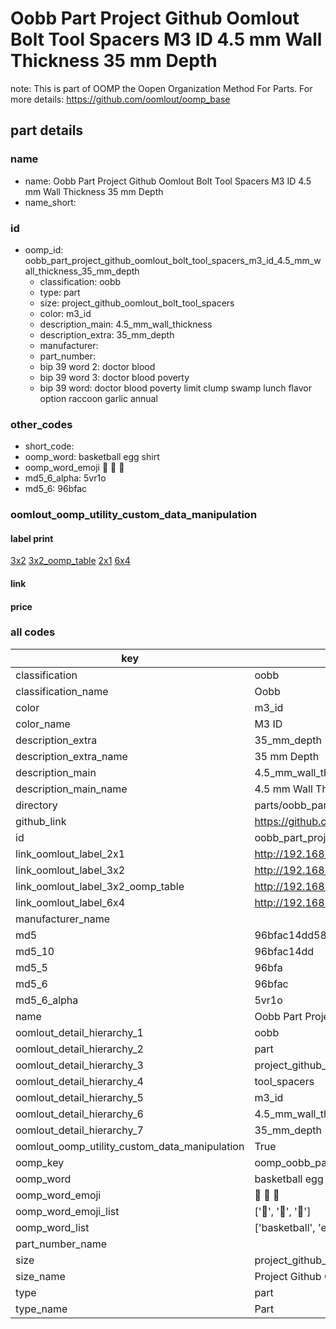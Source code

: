 # Oobb Part Project Github Oomlout Bolt Tool Spacers M3 ID 4.5 mm Wall Thickness 35 mm Depth  

note: This is part of OOMP the Oopen Organization Method For Parts. For more details: https://github.com/oomlout/oomp_base

##  part details
  







### name
* name: Oobb Part Project Github Oomlout Bolt Tool Spacers M3 ID 4.5 mm Wall Thickness 35 mm Depth
* name_short: 
### id
* oomp_id: oobb_part_project_github_oomlout_bolt_tool_spacers_m3_id_4.5_mm_wall_thickness_35_mm_depth
  * classification: oobb
  * type: part
  * size: project_github_oomlout_bolt_tool_spacers
  * color: m3_id
  * description_main: 4.5_mm_wall_thickness
  * description_extra: 35_mm_depth
  * manufacturer: 
  * part_number: 
  * bip 39 word 2: doctor blood
  * bip 39 word 3: doctor blood poverty
  * bip 39 word: doctor blood poverty limit clump swamp lunch flavor option raccoon garlic annual

### other_codes
* short_code: 
* oomp_word: basketball egg shirt
* oomp_word_emoji :basketball: :egg: :shirt:
* md5_6_alpha: 5vr1o
* md5_6: 96bfac






### oomlout_oomp_utility_custom_data_manipulation
#### label print
[3x2](http://192.168.1.245:1112/?label=oomp%205vr1o)
[3x2_oomp_table](http://192.168.1.108:1112/?label=oomp%205vr1o)
[2x1](http://192.168.1.242:1112/?label=oomp%205vr1o)
[6x4](http://192.168.1.55:1112/?label=oomp%205vr1o)    

#### link

                              

#### price







### all codes 
| key | value |  
| --- | --- |  
| classification | oobb |  
| classification_name | Oobb |  
| color | m3_id |  
| color_name | M3 ID |  
| description_extra | 35_mm_depth |  
| description_extra_name | 35 mm Depth |  
| description_main | 4.5_mm_wall_thickness |  
| description_main_name | 4.5 mm Wall Thickness |  
| directory | parts/oobb_part_project_github_oomlout_bolt_tool_spacers_m3_id_4.5_mm_wall_thickness_35_mm_depth |  
| github_link | https://github.com/oomlout/oomlout_oomp_part_src/tree/main/parts/oobb_part_project_github_oomlout_bolt_tool_spacers_m3_id_4.5_mm_wall_thickness_35_mm_depth |  
| id | oobb_part_project_github_oomlout_bolt_tool_spacers_m3_id_4.5_mm_wall_thickness_35_mm_depth |  
| link_oomlout_label_2x1 | http://192.168.1.242:1112/?label=oomp%205vr1o |  
| link_oomlout_label_3x2 | http://192.168.1.245:1112/?label=oomp%205vr1o |  
| link_oomlout_label_3x2_oomp_table | http://192.168.1.108:1112/?label=oomp%205vr1o |  
| link_oomlout_label_6x4 | http://192.168.1.55:1112/?label=oomp%205vr1o |  
| manufacturer_name |  |  
| md5 | 96bfac14dd58b0a76c96281f5205fa02 |  
| md5_10 | 96bfac14dd |  
| md5_5 | 96bfa |  
| md5_6 | 96bfac |  
| md5_6_alpha | 5vr1o |  
| name | Oobb Part Project Github Oomlout Bolt Tool Spacers M3 ID 4.5 mm Wall Thickness 35 mm Depth |  
| oomlout_detail_hierarchy_1 | oobb |  
| oomlout_detail_hierarchy_2 | part |  
| oomlout_detail_hierarchy_3 | project_github_bolt |  
| oomlout_detail_hierarchy_4 | tool_spacers |  
| oomlout_detail_hierarchy_5 | m3_id |  
| oomlout_detail_hierarchy_6 | 4.5_mm_wall_thickness |  
| oomlout_detail_hierarchy_7 | 35_mm_depth |  
| oomlout_oomp_utility_custom_data_manipulation | True |  
| oomp_key | oomp_oobb_part_project_github_oomlout_bolt_tool_spacers_m3_id_4.5_mm_wall_thickness_35_mm_depth |  
| oomp_word | basketball egg shirt |  
| oomp_word_emoji | :basketball: :egg: :shirt: |  
| oomp_word_emoji_list | [':basketball:', ':egg:', ':shirt:'] |  
| oomp_word_list | ['basketball', 'egg', 'shirt'] |  
| part_number_name |  |  
| size | project_github_oomlout_bolt_tool_spacers |  
| size_name | Project Github Oomlout Bolt Tool Spacers |  
| type | part |  
| type_name | Part |  
